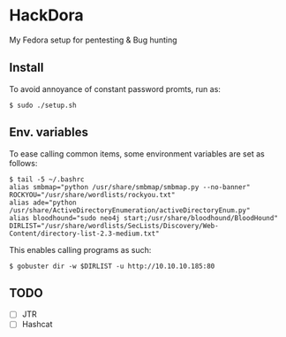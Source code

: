 # HackDora

My Fedora setup for pentesting & Bug hunting

## Install

To avoid annoyance of constant password promts, run as:

```
$ sudo ./setup.sh
```

## Env. variables

To ease calling common items, some environment variables are set as follows:
```
$ tail -5 ~/.bashrc
alias smbmap="python /usr/share/smbmap/smbmap.py --no-banner"
ROCKYOU="/usr/share/wordlists/rockyou.txt"
alias ade="python /usr/share/ActiveDirectoryEnumeration/activeDirectoryEnum.py"
alias bloodhound="sudo neo4j start;/usr/share/bloodhound/BloodHound"
DIRLIST="/usr/share/wordlists/SecLists/Discovery/Web-Content/directory-list-2.3-medium.txt"
```

This enables calling programs as such:
```
$ gobuster dir -w $DIRLIST -u http://10.10.10.185:80
```

## TODO

- [ ] JTR  
- [ ] Hashcat  
